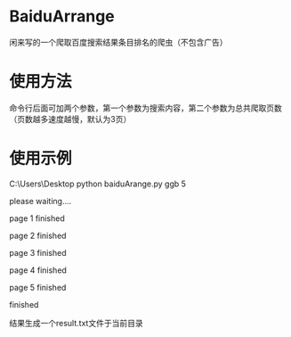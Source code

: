 # BaiduArrange
闲来写的一个爬取百度搜索结果条目排名的爬虫（不包含广告）

# 使用方法
命令行后面可加两个参数，第一个参数为搜索内容，第二个参数为总共爬取页数（页数越多速度越慢，默认为3页）


# 使用示例
C:\Users\Desktop python baiduArange.py ggb 5

please waiting....

page 1 finished

page 2 finished

page 3 finished

page 4 finished

page 5 finished

finished


结果生成一个result.txt文件于当前目录
